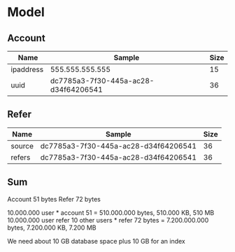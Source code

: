 # Model

## Account
| Name | Sample| Size |   
| --- | --- |  --- |
| ipaddress | 555.555.555.555 | 15 | 
| uuid |dc7785a3-7f30-445a-ac28-d34f64206541 | 36 |   


## Refer
| Name | Sample | Size |
| --- | --- | --- |
| source | dc7785a3-7f30-445a-ac28-d34f64206541| 36 |
| refers | dc7785a3-7f30-445a-ac28-d34f64206541| 36 |


## Sum
Account 51 bytes
Refer 72 bytes

10.000.000 user * account 51 = 510.000.000 bytes, 510.000 KB, 510 MB
10.000.000 user refer 10 other users * refer 72 bytes = 7.200.000.000 bytes, 7.200.000 KB, 7.200 MB  

We need about 10 GB database space plus 10 GB for an index